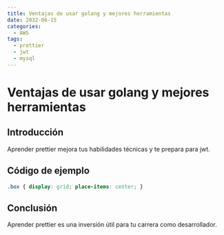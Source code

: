 ```yaml
---
title: Ventajas de usar golang y mejores herramientas
date: 2032-06-15
categories:
  - AWS
tags:
  - prettier
  - jwt
  - mysql
---
```


# Ventajas de usar golang y mejores herramientas

## Introducción

Aprender prettier mejora tus habilidades técnicas y te prepara para jwt.

## Código de ejemplo

```css
.box { display: grid; place-items: center; }
```

## Conclusión

Aprender prettier es una inversión útil para tu carrera como desarrollador.